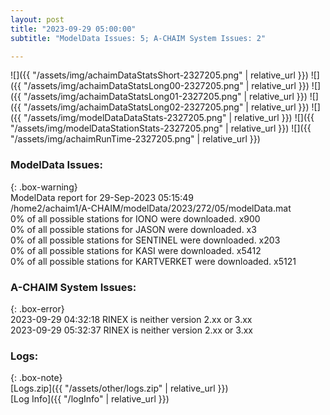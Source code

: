 ```yaml
---
layout: post
title: "2023-09-29 05:00:00"
subtitle: "ModelData Issues: 5; A-CHAIM System Issues: 2"

---
```


![]({{ "/assets/img/achaimDataStatsShort-2327205.png" | relative_url }})
![]({{ "/assets/img/achaimDataStatsLong00-2327205.png" | relative_url }})
![]({{ "/assets/img/achaimDataStatsLong01-2327205.png" | relative_url }})
![]({{ "/assets/img/achaimDataStatsLong02-2327205.png" | relative_url }})
![]({{ "/assets/img/modelDataDataStats-2327205.png" | relative_url }})
![]({{ "/assets/img/modelDataStationStats-2327205.png" | relative_url }})
![]({{ "/assets/img/achaimRunTime-2327205.png" | relative_url }})


### ModelData Issues:  
  
{: .box-warning}  
 ModelData report for 29-Sep-2023 05:15:49   
 /home2/achaim1/A-CHAIM/modelData/2023/272/05/modelData.mat   
 0% of all possible stations for IONO were downloaded. x900   
 0% of all possible stations for JASON were downloaded. x3   
 0% of all possible stations for SENTINEL were downloaded. x203   
 0% of all possible stations for KASI were downloaded. x5412   
 0% of all possible stations for KARTVERKET were downloaded. x5121   
  
### A-CHAIM System Issues:  
  
{: .box-error}  
2023-09-29 04:32:18 RINEX is neither version 2.xx or 3.xx  
2023-09-29 05:32:37 RINEX is neither version 2.xx or 3.xx  

### Logs:  
  
{: .box-note}  
[Logs.zip]({{ "/assets/other/logs.zip" | relative_url }})  
[Log Info]({{ "/logInfo" | relative_url }})  
